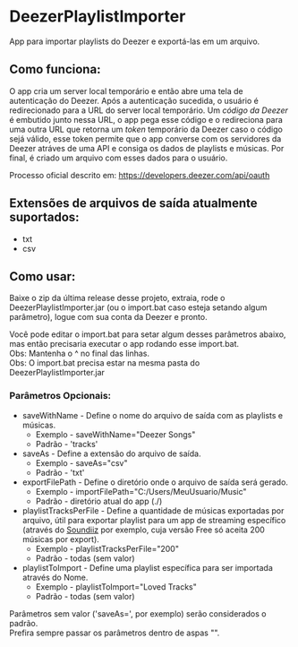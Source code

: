 # DeezerPlaylistImporter

App para importar playlists do Deezer e exportá-las em um arquivo.

## Como funciona:
O app cria um server local temporário e então abre uma tela de autenticação do Deezer. Após a autenticação sucedida, o usuário é redirecionado para a URL do server local temporário. Um *código da Deezer* é embutido junto nessa URL, o app pega esse código e o redireciona para uma outra URL que retorna um *token* temporário da Deezer caso o código sejá válido, esse token permite que o app converse com os servidores da Deezer atráves de uma API e consiga os dados de playlists e músicas. Por final, é criado um arquivo com esses dados para o usuário.

Processo oficial descrito em: https://developers.deezer.com/api/oauth

## Extensões de arquivos de saída atualmente suportados:
* txt
* csv

## Como usar:

Baixe o zip da última release desse projeto, extraia, rode o DeezerPlaylistImporter.jar (ou o import.bat caso esteja setando algum parâmetro), logue com sua conta da Deezer e pronto.

Você pode editar o import.bat para setar algum desses parâmetros abaixo, mas então precisaria executar o app rodando esse import.bat.\
Obs: Mantenha o ^ no final das linhas.\
Obs: O import.bat precisa estar na mesma pasta do DeezerPlaylistImporter.jar

### Parâmetros Opcionais:
* saveWithName - Define o nome do arquivo de saída com as playlists e músicas.
    * Exemplo - saveWithName="Deezer Songs"
    * Padrão - 'tracks' 
* saveAs - Define a extensão do arquivo de saída.
    * Exemplo - saveAs="csv"
    * Padrão - 'txt'
* exportFilePath - Define o diretório onde o arquivo de saída será gerado.
    * Exemplo - importFilePath="C:/Users/MeuUsuario/Music"
    * Padrão - diretório atual do app (./)
* playlistTracksPerFile - Define a quantidade de músicas exportadas por arquivo, útil para exportar playlist para um app de streaming específico (através do [Soundiiz](https://soundiiz.com/pt/) por exemplo, cuja versão Free só aceita 200 músicas por export). 
    * Exemplo - playlistTracksPerFile="200"
    * Padrão - todas (sem valor)
* playlistToImport - Define uma playlist específica para ser importada através do Nome.
    * Exemplo - playlistToImport="Loved Tracks"
    * Padrão - todas (sem valor)

Parâmetros sem valor ('saveAs=', por exemplo) serão considerados o padrão.\
Prefira sempre passar os parâmetros dentro de aspas "".
